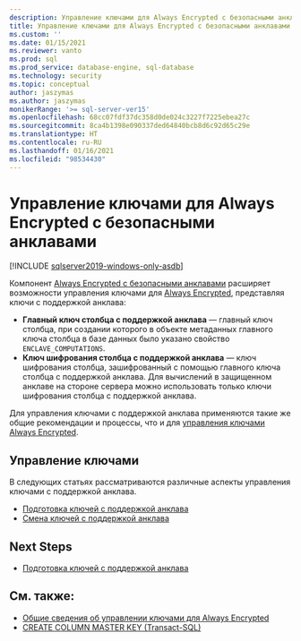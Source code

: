 ```yaml
---
description: Управление ключами для Always Encrypted с безопасными анклавами
title: Управление ключами для Always Encrypted с безопасными анклавами | Документация Майкрософт
ms.custom: ''
ms.date: 01/15/2021
ms.reviewer: vanto
ms.prod: sql
ms.prod_service: database-engine, sql-database
ms.technology: security
ms.topic: conceptual
author: jaszymas
ms.author: jaszymas
monikerRange: '>= sql-server-ver15'
ms.openlocfilehash: 68cc07fdf37dc358d0de024c3227f7225ebea27c
ms.sourcegitcommit: 8ca4b1398e090337ded64840bcb8d6c92d65c29e
ms.translationtype: HT
ms.contentlocale: ru-RU
ms.lasthandoff: 01/16/2021
ms.locfileid: "98534430"
---
```

# <a name="manage-keys-for-always-encrypted-with-secure-enclaves"></a>Управление ключами для Always Encrypted с безопасными анклавами

[!INCLUDE [sqlserver2019-windows-only-asdb](../../../includes/applies-to-version/sqlserver2019-windows-only-asdb.md)]

Компонент [Always Encrypted с безопасными анклавами](always-encrypted-enclaves.md) расширяет возможности управления ключами для [Always Encrypted](always-encrypted-database-engine.md), представляя ключи с поддержкой анклава: 

- **Главный ключ столбца с поддержкой анклава** — главный ключ столбца, при создании которого в объекте метаданных главного ключа столбца в базе данных было указано свойство `ENCLAVE_COMPUTATIONS`. 
- **Ключ шифрования столбца с поддержкой анклава** — ключ шифрования столбца, зашифрованный с помощью главного ключа столбца с поддержкой анклава. Для вычислений в защищенном анклаве на стороне сервера можно использовать только ключи шифрования столбца с поддержкой анклава. 

Для управления ключами с поддержкой анклава применяются такие же общие рекомендации и процессы, что и для [управления ключами Always Encrypted](overview-of-key-management-for-always-encrypted.md). 

## <a name="managing-keys"></a>Управление ключами

В следующих статьях рассматриваются различные аспекты управления ключами с поддержкой анклава.

- [Подготовка ключей с поддержкой анклава](always-encrypted-enclaves-provision-keys.md)
- [Смена ключей с поддержкой анклава](always-encrypted-enclaves-rotate-keys.md)

## <a name="next-steps"></a>Next Steps
- [Подготовка ключей с поддержкой анклава](always-encrypted-enclaves-provision-keys.md)

## <a name="see-also"></a>См. также:  
- [Общие сведения об управлении ключами для Always Encrypted](overview-of-key-management-for-always-encrypted.md)
- [CREATE COLUMN MASTER KEY (Transact-SQL)](../../../t-sql/statements/create-column-master-key-transact-sql.md)
